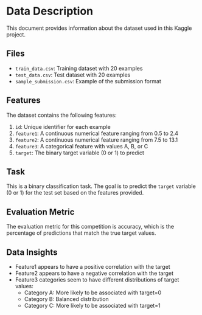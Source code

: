 # Data Description

This document provides information about the dataset used in this Kaggle project.

## Files

- `train_data.csv`: Training dataset with 20 examples
- `test_data.csv`: Test dataset with 20 examples
- `sample_submission.csv`: Example of the submission format

## Features

The dataset contains the following features:

1. `id`: Unique identifier for each example
2. `feature1`: A continuous numerical feature ranging from 0.5 to 2.4
3. `feature2`: A continuous numerical feature ranging from 7.5 to 13.1
4. `feature3`: A categorical feature with values A, B, or C
5. `target`: The binary target variable (0 or 1) to predict

## Task

This is a binary classification task. The goal is to predict the `target` variable (0 or 1) for the test set based on the features provided.

## Evaluation Metric

The evaluation metric for this competition is accuracy, which is the percentage of predictions that match the true target values.

## Data Insights

- Feature1 appears to have a positive correlation with the target
- Feature2 appears to have a negative correlation with the target
- Feature3 categories seem to have different distributions of target values:
  - Category A: More likely to be associated with target=0
  - Category B: Balanced distribution
  - Category C: More likely to be associated with target=1 